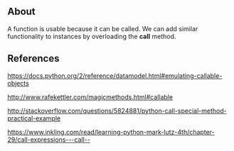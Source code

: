About
-----

A function is usable because it can be called. We can add similar functionality to instances by overloading the __call__ method.


References
----------


https://docs.python.org/2/reference/datamodel.html#emulating-callable-objects

http://www.rafekettler.com/magicmethods.html#callable

http://stackoverflow.com/questions/5824881/python-call-special-method-practical-example

https://www.inkling.com/read/learning-python-mark-lutz-4th/chapter-29/call-expressions---call--
